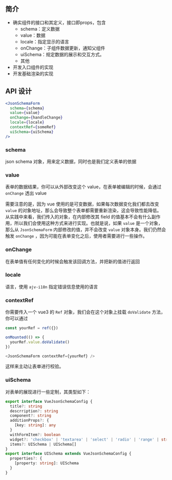 ## 简介

* 确实组件的接口和其定义，接口即props，包含
  + schema：定义数据
  + value：数据
  + locale：指定显示的语言
  + onChange：子组件数据更新，通知父组件
  + uiSchema：规定数据的展示和交互方式。
  + 其他
* 开发入口组件的实现
* 开发基础渲染的实现

## API 设计

```jsx
<JsonSchemaForm
  schema={schema}
  value={value}
  onChange={handleChange}
  locale={locale}
  contextRef={someRef}
  uiSchema={uiSchema}
/>
```

### schema

json schema 对象，用来定义数据，同时也是我们定义表单的依据

### value

表单的数据结果，你可以从外部改变这个 value，在表单被编辑的时候，会通过 `onChange` 透出 value

需要注意的是，因为 vue 使用的是可变数据，如果每次数据变化我们都去改变 `value` 的对象地址，那么会导致整个表单都需要重新渲染，这会导致性能降低。
从实践中来看，我们传入的对象，在内部修改其 field 的值基本不会有什么副作用，所以我们会使用这种方式来进行实现。也就是说，如果 `value` 是一个对象，
那么从 `JsonSchemaForm` 内部修改的值，并不会改变 `value` 对象本身。我们仍然会触发 `onChange` ，因为可能在表单变化之后，使用者需要进行一些操作。

### onChange

在表单值有任何变化的时候会触发该回调方法，并把新的值进行返回

### locale

语言，使用 `ajv-i18n` 指定错误信息使用的语言

### contextRef

你需要传入一个 vue3 的 `Ref` 对象，我们会在这个对象上挂载 `doValidate` 方法，你可以通过

```ts
const yourRef = ref({})

onMounted(() => {
  yourRef.value.doValidate()
})

<JsonSchemaForm contextRef={yourRef} />
```

这样来主动让表单进行校验。

### uiSchema

对表单的展现进行一些定制，其类型如下：

```ts
export interface VueJsonSchemaConfig {
  title?: string
  descrription?: string
  component?: string
  additionProps?: {
    [key: string]: any
  }
  withFormItem?: boolean
  widget?: 'checkbox' | 'textarea' | 'select' | 'radio' | 'range' | string
  items?: UISchema | UISchema[]
}
export interface UISchema extends VueJsonSchemaConfig {
  properties?: {
    [property: string]: UISchema
  }
}
```
